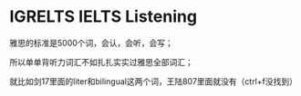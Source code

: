 # IGRELTS IELTS Listening
雅思的标准是5000个词，会认，会听，会写；

所以单单背听力词汇不如扎扎实实过雅思全部词汇；

就比如剑17里面的liter和bilingual这两个词，王陆807里面就没有（ctrl+f没找到）
